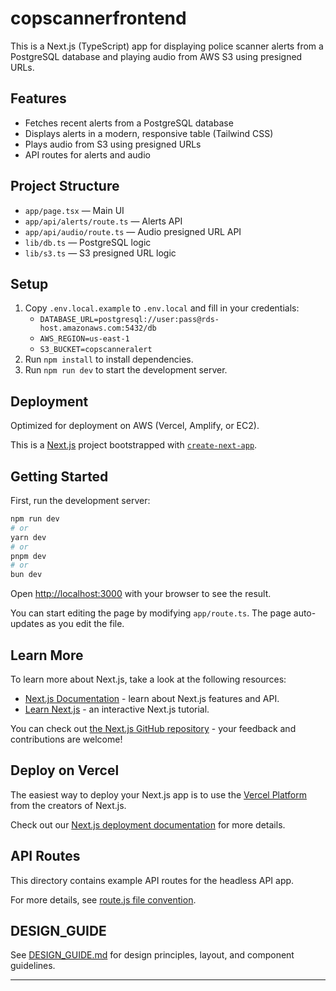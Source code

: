 # copscannerfrontend

This is a Next.js (TypeScript) app for displaying police scanner alerts from a PostgreSQL database and playing audio from AWS S3 using presigned URLs.

## Features
- Fetches recent alerts from a PostgreSQL database
- Displays alerts in a modern, responsive table (Tailwind CSS)
- Plays audio from S3 using presigned URLs
- API routes for alerts and audio

## Project Structure
- `app/page.tsx` — Main UI
- `app/api/alerts/route.ts` — Alerts API
- `app/api/audio/route.ts` — Audio presigned URL API
- `lib/db.ts` — PostgreSQL logic
- `lib/s3.ts` — S3 presigned URL logic

## Setup
1. Copy `.env.local.example` to `.env.local` and fill in your credentials:
   - `DATABASE_URL=postgresql://user:pass@rds-host.amazonaws.com:5432/db`
   - `AWS_REGION=us-east-1`
   - `S3_BUCKET=copscanneralert`
2. Run `npm install` to install dependencies.
3. Run `npm run dev` to start the development server.

## Deployment
Optimized for deployment on AWS (Vercel, Amplify, or EC2).

This is a [Next.js](https://nextjs.org) project bootstrapped with [`create-next-app`](https://nextjs.org/docs/app/api-reference/create-next-app).

## Getting Started

First, run the development server:

```bash
npm run dev
# or
yarn dev
# or
pnpm dev
# or
bun dev
```

Open [http://localhost:3000](http://localhost:3000) with your browser to see the result.

You can start editing the page by modifying `app/route.ts`. The page auto-updates as you edit the file.

## Learn More

To learn more about Next.js, take a look at the following resources:

- [Next.js Documentation](https://nextjs.org/docs) - learn about Next.js features and API.
- [Learn Next.js](https://nextjs.org/learn) - an interactive Next.js tutorial.

You can check out [the Next.js GitHub repository](https://github.com/vercel/next.js) - your feedback and contributions are welcome!

## Deploy on Vercel

The easiest way to deploy your Next.js app is to use the [Vercel Platform](https://vercel.com/new?utm_medium=default-template&filter=next.js&utm_source=create-next-app&utm_campaign=create-next-app-readme) from the creators of Next.js.

Check out our [Next.js deployment documentation](https://nextjs.org/docs/app/building-your-application/deploying) for more details.

## API Routes

This directory contains example API routes for the headless API app.

For more details, see [route.js file convention](https://nextjs.org/docs/app/api-reference/file-conventions/route).

## DESIGN_GUIDE

See [DESIGN_GUIDE.md](./DESIGN_GUIDE.md) for design principles, layout, and component guidelines.

---
